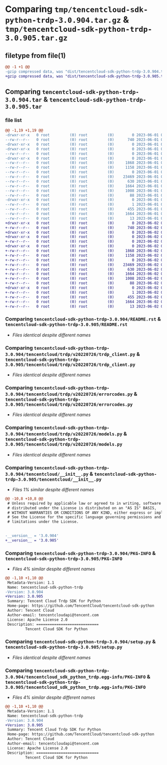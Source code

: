 # Comparing `tmp/tencentcloud-sdk-python-trdp-3.0.904.tar.gz` & `tmp/tencentcloud-sdk-python-trdp-3.0.905.tar.gz`

## filetype from file(1)

```diff
@@ -1 +1 @@
-gzip compressed data, was "dist/tencentcloud-sdk-python-trdp-3.0.904.tar", last modified: Thu Jun  1 02:49:34 2023, max compression
+gzip compressed data, was "dist/tencentcloud-sdk-python-trdp-3.0.905.tar", last modified: Fri Jun  2 00:42:45 2023, max compression
```

## Comparing `tencentcloud-sdk-python-trdp-3.0.904.tar` & `tencentcloud-sdk-python-trdp-3.0.905.tar`

### file list

```diff
@@ -1,19 +1,19 @@
-drwxr-xr-x   0 root         (0) root         (0)        0 2023-06-01 02:49:34.000000 tencentcloud-sdk-python-trdp-3.0.904/
--rw-r--r--   0 root         (0) root         (0)      740 2023-06-01 02:49:34.000000 tencentcloud-sdk-python-trdp-3.0.904/README.rst
-drwxr-xr-x   0 root         (0) root         (0)        0 2023-06-01 02:49:34.000000 tencentcloud-sdk-python-trdp-3.0.904/tencentcloud/
-drwxr-xr-x   0 root         (0) root         (0)        0 2023-06-01 02:49:34.000000 tencentcloud-sdk-python-trdp-3.0.904/tencentcloud/trdp/
--rw-r--r--   0 root         (0) root         (0)        0 2023-06-01 02:49:34.000000 tencentcloud-sdk-python-trdp-3.0.904/tencentcloud/trdp/__init__.py
-drwxr-xr-x   0 root         (0) root         (0)        0 2023-06-01 02:49:34.000000 tencentcloud-sdk-python-trdp-3.0.904/tencentcloud/trdp/v20220726/
--rw-r--r--   0 root         (0) root         (0)     1868 2023-06-01 02:49:34.000000 tencentcloud-sdk-python-trdp-3.0.904/tencentcloud/trdp/v20220726/trdp_client.py
--rw-r--r--   0 root         (0) root         (0)     1158 2023-06-01 02:49:34.000000 tencentcloud-sdk-python-trdp-3.0.904/tencentcloud/trdp/v20220726/errorcodes.py
--rw-r--r--   0 root         (0) root         (0)        0 2023-06-01 02:49:34.000000 tencentcloud-sdk-python-trdp-3.0.904/tencentcloud/trdp/v20220726/__init__.py
--rw-r--r--   0 root         (0) root         (0)    23469 2023-06-01 02:49:34.000000 tencentcloud-sdk-python-trdp-3.0.904/tencentcloud/trdp/v20220726/models.py
--rw-r--r--   0 root         (0) root         (0)      630 2023-06-01 02:49:34.000000 tencentcloud-sdk-python-trdp-3.0.904/tencentcloud/__init__.py
--rw-r--r--   0 root         (0) root         (0)     1664 2023-06-01 02:49:34.000000 tencentcloud-sdk-python-trdp-3.0.904/PKG-INFO
--rw-r--r--   0 root         (0) root         (0)     1008 2023-06-01 02:49:34.000000 tencentcloud-sdk-python-trdp-3.0.904/setup.py
--rw-r--r--   0 root         (0) root         (0)       88 2023-06-01 02:49:34.000000 tencentcloud-sdk-python-trdp-3.0.904/setup.cfg
-drwxr-xr-x   0 root         (0) root         (0)        0 2023-06-01 02:49:34.000000 tencentcloud-sdk-python-trdp-3.0.904/tencentcloud_sdk_python_trdp.egg-info/
--rw-r--r--   0 root         (0) root         (0)        1 2023-06-01 02:49:34.000000 tencentcloud-sdk-python-trdp-3.0.904/tencentcloud_sdk_python_trdp.egg-info/dependency_links.txt
--rw-r--r--   0 root         (0) root         (0)      455 2023-06-01 02:49:34.000000 tencentcloud-sdk-python-trdp-3.0.904/tencentcloud_sdk_python_trdp.egg-info/SOURCES.txt
--rw-r--r--   0 root         (0) root         (0)     1664 2023-06-01 02:49:34.000000 tencentcloud-sdk-python-trdp-3.0.904/tencentcloud_sdk_python_trdp.egg-info/PKG-INFO
--rw-r--r--   0 root         (0) root         (0)       13 2023-06-01 02:49:34.000000 tencentcloud-sdk-python-trdp-3.0.904/tencentcloud_sdk_python_trdp.egg-info/top_level.txt
+drwxr-xr-x   0 root         (0) root         (0)        0 2023-06-02 00:42:45.000000 tencentcloud-sdk-python-trdp-3.0.905/
+-rw-r--r--   0 root         (0) root         (0)      740 2023-06-02 00:42:45.000000 tencentcloud-sdk-python-trdp-3.0.905/README.rst
+drwxr-xr-x   0 root         (0) root         (0)        0 2023-06-02 00:42:45.000000 tencentcloud-sdk-python-trdp-3.0.905/tencentcloud/
+drwxr-xr-x   0 root         (0) root         (0)        0 2023-06-02 00:42:45.000000 tencentcloud-sdk-python-trdp-3.0.905/tencentcloud/trdp/
+-rw-r--r--   0 root         (0) root         (0)        0 2023-06-02 00:42:45.000000 tencentcloud-sdk-python-trdp-3.0.905/tencentcloud/trdp/__init__.py
+drwxr-xr-x   0 root         (0) root         (0)        0 2023-06-02 00:42:45.000000 tencentcloud-sdk-python-trdp-3.0.905/tencentcloud/trdp/v20220726/
+-rw-r--r--   0 root         (0) root         (0)     1868 2023-06-02 00:42:45.000000 tencentcloud-sdk-python-trdp-3.0.905/tencentcloud/trdp/v20220726/trdp_client.py
+-rw-r--r--   0 root         (0) root         (0)     1158 2023-06-02 00:42:45.000000 tencentcloud-sdk-python-trdp-3.0.905/tencentcloud/trdp/v20220726/errorcodes.py
+-rw-r--r--   0 root         (0) root         (0)        0 2023-06-02 00:42:45.000000 tencentcloud-sdk-python-trdp-3.0.905/tencentcloud/trdp/v20220726/__init__.py
+-rw-r--r--   0 root         (0) root         (0)    23469 2023-06-02 00:42:45.000000 tencentcloud-sdk-python-trdp-3.0.905/tencentcloud/trdp/v20220726/models.py
+-rw-r--r--   0 root         (0) root         (0)      630 2023-06-02 00:42:45.000000 tencentcloud-sdk-python-trdp-3.0.905/tencentcloud/__init__.py
+-rw-r--r--   0 root         (0) root         (0)     1664 2023-06-02 00:42:45.000000 tencentcloud-sdk-python-trdp-3.0.905/PKG-INFO
+-rw-r--r--   0 root         (0) root         (0)     1008 2023-06-02 00:42:45.000000 tencentcloud-sdk-python-trdp-3.0.905/setup.py
+-rw-r--r--   0 root         (0) root         (0)       88 2023-06-02 00:42:45.000000 tencentcloud-sdk-python-trdp-3.0.905/setup.cfg
+drwxr-xr-x   0 root         (0) root         (0)        0 2023-06-02 00:42:45.000000 tencentcloud-sdk-python-trdp-3.0.905/tencentcloud_sdk_python_trdp.egg-info/
+-rw-r--r--   0 root         (0) root         (0)        1 2023-06-02 00:42:45.000000 tencentcloud-sdk-python-trdp-3.0.905/tencentcloud_sdk_python_trdp.egg-info/dependency_links.txt
+-rw-r--r--   0 root         (0) root         (0)      455 2023-06-02 00:42:45.000000 tencentcloud-sdk-python-trdp-3.0.905/tencentcloud_sdk_python_trdp.egg-info/SOURCES.txt
+-rw-r--r--   0 root         (0) root         (0)     1664 2023-06-02 00:42:45.000000 tencentcloud-sdk-python-trdp-3.0.905/tencentcloud_sdk_python_trdp.egg-info/PKG-INFO
+-rw-r--r--   0 root         (0) root         (0)       13 2023-06-02 00:42:45.000000 tencentcloud-sdk-python-trdp-3.0.905/tencentcloud_sdk_python_trdp.egg-info/top_level.txt
```

### Comparing `tencentcloud-sdk-python-trdp-3.0.904/README.rst` & `tencentcloud-sdk-python-trdp-3.0.905/README.rst`

 * *Files identical despite different names*

### Comparing `tencentcloud-sdk-python-trdp-3.0.904/tencentcloud/trdp/v20220726/trdp_client.py` & `tencentcloud-sdk-python-trdp-3.0.905/tencentcloud/trdp/v20220726/trdp_client.py`

 * *Files identical despite different names*

### Comparing `tencentcloud-sdk-python-trdp-3.0.904/tencentcloud/trdp/v20220726/errorcodes.py` & `tencentcloud-sdk-python-trdp-3.0.905/tencentcloud/trdp/v20220726/errorcodes.py`

 * *Files identical despite different names*

### Comparing `tencentcloud-sdk-python-trdp-3.0.904/tencentcloud/trdp/v20220726/models.py` & `tencentcloud-sdk-python-trdp-3.0.905/tencentcloud/trdp/v20220726/models.py`

 * *Files identical despite different names*

### Comparing `tencentcloud-sdk-python-trdp-3.0.904/tencentcloud/__init__.py` & `tencentcloud-sdk-python-trdp-3.0.905/tencentcloud/__init__.py`

 * *Files 1% similar despite different names*

```diff
@@ -10,8 +10,8 @@
 # Unless required by applicable law or agreed to in writing, software
 # distributed under the License is distributed on an "AS IS" BASIS,
 # WITHOUT WARRANTIES OR CONDITIONS OF ANY KIND, either express or implied.
 # See the License for the specific language governing permissions and
 # limitations under the License.
 
 
-__version__ = '3.0.904'
+__version__ = '3.0.905'
```

### Comparing `tencentcloud-sdk-python-trdp-3.0.904/PKG-INFO` & `tencentcloud-sdk-python-trdp-3.0.905/PKG-INFO`

 * *Files 4% similar despite different names*

```diff
@@ -1,10 +1,10 @@
 Metadata-Version: 1.1
 Name: tencentcloud-sdk-python-trdp
-Version: 3.0.904
+Version: 3.0.905
 Summary: Tencent Cloud Trdp SDK for Python
 Home-page: https://github.com/TencentCloud/tencentcloud-sdk-python
 Author: Tencent Cloud
 Author-email: tencentcloudapi@tencent.com
 License: Apache License 2.0
 Description: ============================
         Tencent Cloud SDK for Python
```

### Comparing `tencentcloud-sdk-python-trdp-3.0.904/setup.py` & `tencentcloud-sdk-python-trdp-3.0.905/setup.py`

 * *Files identical despite different names*

### Comparing `tencentcloud-sdk-python-trdp-3.0.904/tencentcloud_sdk_python_trdp.egg-info/PKG-INFO` & `tencentcloud-sdk-python-trdp-3.0.905/tencentcloud_sdk_python_trdp.egg-info/PKG-INFO`

 * *Files 4% similar despite different names*

```diff
@@ -1,10 +1,10 @@
 Metadata-Version: 1.1
 Name: tencentcloud-sdk-python-trdp
-Version: 3.0.904
+Version: 3.0.905
 Summary: Tencent Cloud Trdp SDK for Python
 Home-page: https://github.com/TencentCloud/tencentcloud-sdk-python
 Author: Tencent Cloud
 Author-email: tencentcloudapi@tencent.com
 License: Apache License 2.0
 Description: ============================
         Tencent Cloud SDK for Python
```

